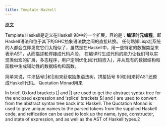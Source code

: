 ```yaml
---
title: Template Haskell
---
```


[原文](https://ocharles.org.uk/blog/guest-posts/2014-12-22-template-haskell.html)


Template Haskell是定义在Haskell 98中的一个扩展，目的是：**编译时元编程**。即Haskell语法和位于其下的GHC抽象语法数之间的直接转换。
任何熟知Lisp宏系统的人都会立即发觉它们太相似了，虽然是在Haskell中，用一些特定的数据类型来表示AST，从而描述和焊接成代码片段。
在编译时生成代码的能力让我们可以实现类似宏的扩展，多态程序，用户定制优化(如代码嵌入)，并从现有的数据结构和函数中生成辅助性的数据结构和函数。

简单来说，牛津括号[|和|]用来获取抽象语法树，拼接括号 $(和)用来将AST还原成Haskell代码。 Quotation Monad用来


In brief, Oxford brackets [| and |] are used to get the abstract syntax tree for the enclosed expression and ‘splice’ brackets $( and ) are used to convert from the abstract syntax tree back into Haskell. The Quotation Monad is used to give unique names to the parsed tokens from the supplied Haskell code, and reification can be used to look up the name, type, constructor, and state of expression, and as well as the AST of Haskell types.2
